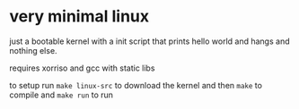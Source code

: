 # very minimal linux
just a bootable kernel with a init script that prints hello world and hangs and nothing else.

requires xorriso and gcc with static libs

to setup run `make linux-src` to download the kernel and then `make` to compile and `make run` to run
